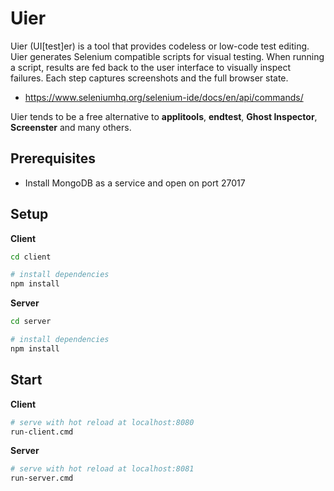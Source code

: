 # Uier

Uier (UI[test]er) is a tool that provides codeless or low-code test editing. Uier generates Selenium compatible scripts for visual testing. When running a script, results are fed back to the user interface to visually inspect failures. Each step captures screenshots and the full browser state.

* https://www.seleniumhq.org/selenium-ide/docs/en/api/commands/

Uier tends to be a free alternative to **applitools**, **endtest**, **Ghost Inspector**, **Screenster** and many others.

## Prerequisites

* Install MongoDB as a service and open on port 27017

## Setup

**Client**
``` bash
cd client

# install dependencies
npm install
```

**Server**
``` bash
cd server

# install dependencies
npm install
```

## Start

**Client**
```bash
# serve with hot reload at localhost:8080
run-client.cmd
```

**Server**
```bash
# serve with hot reload at localhost:8081
run-server.cmd
```